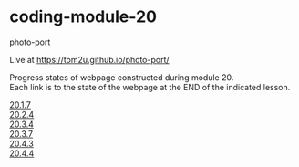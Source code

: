 # coding-module-20

photo-port  

Live at https://tom2u.github.io/photo-port/  

Progress states of webpage constructed during module 20.  
Each link is to the state of the webpage at the END of the indicated lesson.  

[20.1.7](https://github.com/tom2u/coding-online-module-20/tree/master/20.1.7)  
[20.2.4](https://github.com/tom2u/coding-online-module-20/tree/master/20.2.4)  
[20.3.4](https://github.com/tom2u/coding-online-module-20/tree/master/20.3.4)  
[20.3.7](https://github.com/tom2u/coding-online-module-20/tree/master/20.3.7)  
[20.4.3](https://github.com/tom2u/coding-online-module-20/tree/master/20.4.3)  
[20.4.4](https://github.com/tom2u/coding-online-module-20/tree/master/20.4.4)  